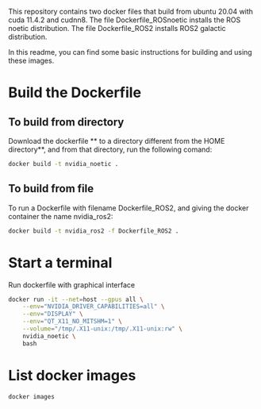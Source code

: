 This repository contains two docker files that build from ubuntu 20.04 with cuda 11.4.2 and cudnn8.
The file Dockerfile_ROSnoetic installs the ROS noetic distribution.
The file Dockerfile_ROS2 installs ROS2 galactic distribution.

In this readme, you can find some basic instructions for building and using these images.



# Build the Dockerfile

## To build from directory

Download the dockerfile ** to a directory different from the HOME directory**, and from that directory, run the following comand: 

```bash
docker build -t nvidia_noetic .
```



## To build from file

To run a Dockerfile with filename Dockerfile_ROS2, and giving the docker container the name nvidia_ros2:

```bash
docker build -t nvidia_ros2 -f Dockerfile_ROS2 .
```

 
# Start a terminal

Run dockerfile with graphical interface

```bash
docker run -it --net=host --gpus all \
    --env="NVIDIA_DRIVER_CAPABILITIES=all" \
    --env="DISPLAY" \
    --env="QT_X11_NO_MITSHM=1" \
    --volume="/tmp/.X11-unix:/tmp/.X11-unix:rw" \
    nvidia_noetic \
    bash
```

# List docker images

```bash
docker images
```